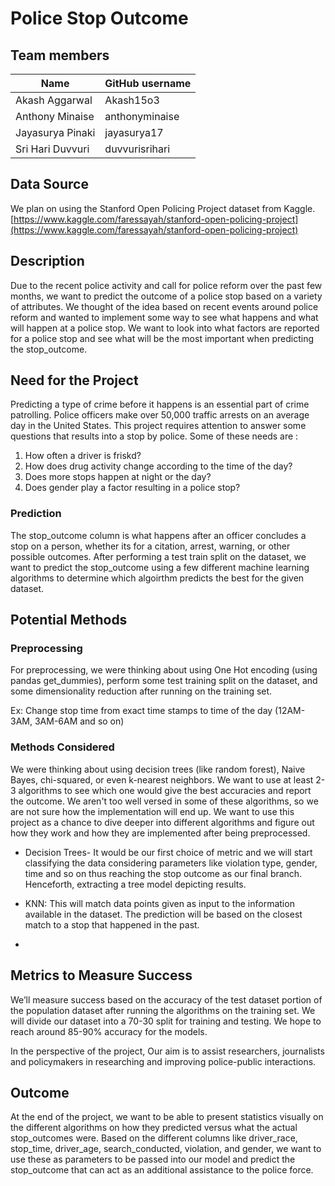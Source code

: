# Police Stop Outcome

## Team members
|Name   | GitHub username |
|--|--|
| Akash Aggarwal | Akash15o3 |
| Anthony Minaise | anthonyminaise|
| Jayasurya Pinaki | jayasurya17 |
| Sri Hari Duvvuri | duvvurisrihari |

## Data Source
We plan on using the Stanford Open Policing Project dataset from Kaggle. [https://www.kaggle.com/faressayah/stanford-open-policing-project](https://www.kaggle.com/faressayah/stanford-open-policing-project)

## Description
Due to the recent police activity and call for police reform over the past few months, we want to predict the outcome of a police stop based on a variety of attributes. We thought of the idea based on recent events around police reform and wanted to implement some way to see what happens and what will happen at a police stop. We want to look into what factors are reported for a police stop and see what will be the most important when predicting the stop_outcome.

## Need for the Project
Predicting a type of crime before it happens is an essential part of crime patrolling. Police officers make over 50,000 traffic arrests on an average day in the United States. This project requires attention to answer some questions that results into a stop by police. Some of these needs are :  

1. How often a driver is friskd?
2. How does drug activity change according to the time of the day?
3. Does more stops happen at night or the day?
4. Does gender play a factor resulting in a police stop?




### Prediction
The stop_outcome column is what happens after an officer concludes a stop on a person, whether its for a citation, arrest, warning, or other possible outcomes. After performing a test train split on the dataset, we want to predict the stop_outcome using a few different machine learning algorithms to determine which algoirthm predicts the best for the given dataset.



## Potential Methods

### Preprocessing 
For preprocessing, we were thinking about using One Hot encoding (using pandas get_dummies), perform some test training split on the dataset, and some dimensionality reduction after running on the training set. 

Ex: Change stop time from exact time stamps to time of the day (12AM-3AM, 3AM-6AM and so on)


### Methods Considered 
We were thinking about using decision trees (like random forest), Naive Bayes, chi-squared, or even k-nearest neighbors. We want to use at least 2-3 algorithms to see which one would give the best accuracies and report the outcome. We aren't too well versed in some of these algorithms, so we are not sure how the implementation will end up. We want to use this project as a chance to dive deeper into different algorithms and figure out how they work and how they are implemented after being preprocessed. 

- Decision Trees- It would be our first choice of metric and we will start classifying the data considering parameters like violation type, gender, time and so on thus reaching the stop outcome as our final branch. Henceforth, extracting a tree model depicting results.

- KNN: This will match data points given as input to the information available in the dataset. The prediction will be based on the closest match to a stop that happened in the past. 

- 

## Metrics to Measure Success
We’ll measure success based on the accuracy of the test dataset portion of the population dataset after running the algorithms on the training set. We will divide our dataset into a 70-30 split for training and testing. We hope to reach around 85-90% accuracy for the models. 

In the perspective of the project, Our aim is to assist researchers, journalists and policymakers in researching and improving police-public interactions.

## Outcome
At the end of the project, we want to be able to present statistics visually on the different algorithms on how they predicted versus what the actual stop_outcomes were. Based on the different columns like driver_race, stop_time, driver_age, search_conducted, violation, and gender, we want to use these as parameters to be passed into our model and predict the stop_outcome that can act as an additional assistance to the police force. 